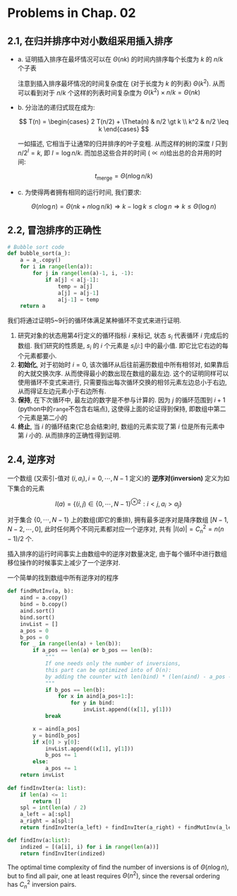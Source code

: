 # Problems in Chap. 02

## 2.1, 在归并排序中对小数组采用插入排序

-  a. 证明插入排序在最坏情况可以在 $\Theta(nk)$ 的时间内排序每个长度为 $k$ 的 $n/k$ 个子表
   
   注意到插入排序最坏情况的时间复杂度在 (对于长度为 $k$ 的列表) $\Theta(k^2)$. 从而可以看到对于 $n/k$ 个这样的列表时间复杂度为 $\Theta(k^2) \times n/k = \Theta(nk)$

-  b. 分治法的递归式现在成为:

   $$
   T(n) = \begin{cases}
   2 T(n/2) + \Theta(n) & n/2 \gt k \\
   k^2 & n/2 \leq k
   \end{cases}
   $$

   一如描述, 它相当于让通常的归并排序的叶子变粗. 从而这样的树的深度 $l$ 只到 $n/2^l = k$, 即 $l = \log n/k$. 而加总这些合并的时间 ($\propto n$)给出总的合并用的时间:

   $$
   t_{\textrm{merge}} = \Theta(n\log n/k)
   $$

-  c. 为使得两者拥有相同的运行时间, 我们要求:

   $$
   \Theta(n\log n) = \Theta(nk + n\log n/k) \Rightarrow k - \log k \leq c \log n\Rightarrow k \leq \Theta(\log n)
   $$

## 2.2, 冒泡排序的正确性

```python {.line-numbers}
# Bubble sort code
def bubble_sort(a_):
    a = a_.copy()
    for i in range(len(a)):
        for j in range(len(a)-1, i, -1):
            if a[j] < a[j-1]:
                temp = a[j]
                a[j] = a[j-1]
                a[j-1] = temp
    return a
```

我们将通过证明5~9行的循环体满足某种循环不变式来进行证明. 

1.  研究对象的状态用第4行定义的循环指标 $i$ 来标记, 状态 $s_i$ 代表循环 $i$ 完成后的数组. 我们研究的性质是, $s_i$ 的 $i$ 个元素是 $s_i[i:]$ 中的最小值. 即它比它右边的每个元素都要小.
2.  **初始化**, 对于初始时 $i=0$, 该次循环从后往前遍历数组中所有相邻对, 如果靠后的大就交换次序. 从而使得最小的数出现在数组的最左边. 这个的证明同样可以使用循环不变式来进行, 只需要指出每次循环交换的相邻元素左边总小于右边, 从而得证左边元素小于右边所有. 
3.  **保持**, 在下次循环中, 最左边的数字是不参与计算的. 因为 $j$ 的循环范围到 $i+1$ (python中的`range`不包含右端点), 这使得上面的论证得到保持, 即数组中第二个元素是第二小的
4.  **终止**, 当 $i$ 的循环结束(它总会结束)时, 数组的元素实现了第 $i$ 位是所有元素中第 $i$ 小的. 从而排序的正确性得到证明.

## 2.4, 逆序对

一个数组 (又索引-值对 $(i, a_i), i=0,\cdots,N-1$ 定义)的 **逆序对(inversion)** 定义为如下集合的元素

$$
I(a) = \{(i,j)\in\{0,\cdots,N-1\}^{\otimes 2}: i\lt j, a_i \gt a_j\}
$$

对于集合 $\{0,\cdots,N-1\}$ 上的数组(即它的重排), 拥有最多逆序对是降序数组 $[N-1,N-2,\cdots,0]$, 此时任何两个不同元素都对应一个逆序对, 共有 $|I(a)| = C_n^2 = n(n-1)/2$ 个.

插入排序的运行时间事实上由数组中的逆序对数量决定, 由于每个循环中进行数组移位操作的时候事实上减少了一个逆序对. 

一个简单的找到数组中所有逆序对的程序

```python {.line-number}
def findMutInv(a, b):
    aind = a.copy()
    bind = b.copy()
    aind.sort()
    bind.sort()
    invList = []
    a_pos = 0
    b_pos = 0
    for _ in range(len(a) + len(b)):
        if a_pos == len(a) or b_pos == len(b):
            """
            If one needs only the number of inversions, 
            this part can be optimized into of O(n):
            by adding the counter with len(bind) * (len(aind) - a_pos - 1)
            """
            if b_pos == len(b):
                for x in aind[a_pos+1:]:
                    for y in bind:
                        invList.append((x[1], y[1]))
            break

        x = aind[a_pos]
        y = bind[b_pos]
        if x[0] > y[0]:
            invList.append((x[1], y[1]))
            b_pos += 1
        else:
            a_pos += 1
    return invList
    
def findInvIter(a: list):
    if len(a) <= 1:
        return []
    spl = int(len(a) / 2)
    a_left = a[:spl]
    a_right = a[spl:]
    return findInvIter(a_left) + findInvIter(a_right) + findMutInv(a_left, a_right)

def findInv(a:list):
    indized = [(a[i], i) for i in range(len(a))]
    return findInvIter(indized)
```

The optimal time complexity of find the number of inversions is of $\Theta(n\log n)$, but to find all pair, one at least requires $\Theta(n^2)$, since the reversal ordering has $C_n^2$ inversion pairs.